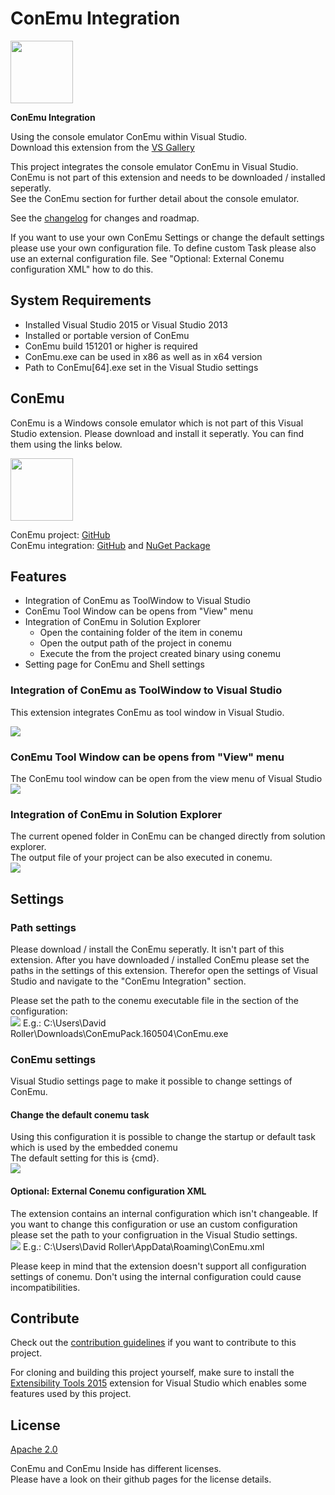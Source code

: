 
# ConEmu Integration

<img src="https://github.com/Therena/ConEmuIntegration/blob/master/Images/extension.png?raw=true" width=100>

<b>ConEmu Integration</b><br />

Using the console emulator ConEmu within Visual Studio.<br />
Download this extension from the <a href="https://visualstudiogallery.msdn.microsoft.com/a0536370-40e4-4141-8f51-5f00d0434012">VS Gallery</a>

This project integrates the console emulator ConEmu in Visual Studio.<br />
ConEmu is not part of this extension and needs to be downloaded / installed seperatly.<br />
See the ConEmu section for further detail about the console emulator.

See the [changelog](CHANGELOG.md) for changes and roadmap.

If you want to use your own ConEmu Settings or change the default settings please use your own configuration file.
To define custom Task please also use an external configuration file.
See "Optional: External Conemu configuration XML" how to do this.

## System Requirements

- Installed Visual Studio 2015 or Visual Studio 2013
- Installed or portable version of ConEmu
- ConEmu build 151201 or higher is required
- ConEmu.exe can be used in x86 as well as in x64 version
- Path to ConEmu[64].exe set in the Visual Studio settings

## ConEmu

ConEmu is a Windows console emulator which is not part of this Visual Studio extension.
Please download and install it seperatly. You can find them using the links below.

<img src="https://avatars0.githubusercontent.com/u/1222388?v=3&s=460" width=100>

ConEmu project: <a href="https://github.com/Maximus5/ConEmu">GitHub</a><br />
ConEmu integration: <a href="https://github.com/Maximus5/conemu-inside">GitHub</a> and <a href="https://www.nuget.org/packages/ConEmu.Control.WinForms/">NuGet Package</a>

## Features

- Integration of ConEmu as ToolWindow to Visual Studio
- ConEmu Tool Window can be opens from "View" menu
- Integration of ConEmu in Solution Explorer
    - Open the containing folder of the item in conemu
    - Open the output path of the project in conemu
    - Execute the from the project created binary using conemu
- Setting page for ConEmu and Shell settings

### Integration of ConEmu as ToolWindow to Visual Studio
This extension integrates ConEmu as tool window in Visual Studio.<br/>

![](https://github.com/Therena/ConEmuIntegration/blob/master/Images/ConEmuVisualStudio.png?raw=true)

### ConEmu Tool Window can be opens from "View" menu
The ConEmu tool window can be open from the view menu of Visual Studio<br/>
![](https://github.com/Therena/ConEmuIntegration/blob/master/Images/ComEmuInViewMenu.png?raw=true)

### Integration of ConEmu in Solution Explorer
The current opened folder in ConEmu can be changed directly from solution explorer.<br/>
The output file of your project can be also executed in conemu.<br/>
![](https://github.com/Therena/ConEmuIntegration/blob/master/Images/ConEmuSolutionExplorer.png?raw=true)

## Settings

### Path settings
Please download / install the ConEmu seperatly. It isn't part of this extension.
After you have downloaded / installed ConEmu please set the paths in the settings of this extension.
Therefor open the settings of Visual Studio and navigate to the "ConEmu Integration" section.

Please set the path to the conemu executable file in the section of the configuration:<br/>
![](https://github.com/Therena/ConEmuIntegration/blob/master/Images/SettingsConEmuExe.png?raw=true)
E.g.: C:\Users\David Roller\Downloads\ConEmuPack.160504\ConEmu.exe<br/>

### ConEmu settings
Visual Studio settings page to make it possible to change settings of ConEmu.

#### Change the default conemu task
Using this configuration it is possible to change the startup or default task which is used by the embedded conemu<br/>
The default setting for this is {cmd}.<br/>
![](https://github.com/Therena/ConEmuIntegration/blob/master/Images/SettingsConEmuShell.png?raw=true)

#### Optional: External Conemu configuration XML
The extension contains an internal configuration which isn't changeable.
If you want to change this configuration or use an custom configuration please set the path to your configruation 
in the Visual Studio settings.<br/>
![](https://github.com/Therena/ConEmuIntegration/blob/master/Images/SettingsConEmuConfig.png?raw=true)
E.g.: C:\Users\David Roller\AppData\Roaming\ConEmu.xml<br/>

Please keep in mind that the extension doesn't support all configuration settings of conemu.
Don't using the internal configuration could cause incompatibilities. 

## Contribute
Check out the [contribution guidelines](CONTRIBUTING.md)
if you want to contribute to this project.

For cloning and building this project yourself, make sure
to install the
[Extensibility Tools 2015](https://visualstudiogallery.msdn.microsoft.com/ab39a092-1343-46e2-b0f1-6a3f91155aa6)
extension for Visual Studio which enables some features
used by this project.

## License
[Apache 2.0](LICENSE)

ConEmu and ConEmu Inside has different licenses.<br />
Please have a look on their github pages for the license details.
